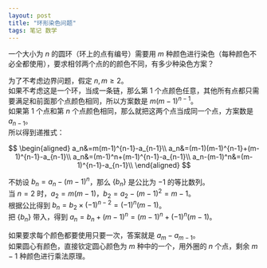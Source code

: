 ```yaml
---
layout: post
title: "环形染色问题"
tags: 笔记 数学
---
```


一个大小为 $n$ 的圆环（环上的点有编号）需要用 $m$ 种颜色进行染色（每种颜色不必全都使用），要求相邻两个点的的颜色不同，有多少种染色方案？

为了不考虑边界问题，假定 $n,m\ge2$。  
如果不考虑这是一个环，当成一条链，那么第 $1$ 个点颜色任意，其他所有点都只需要满足和前面那个点颜色相同，所以方案数是 $m(m-1)^{n-1}$。  
如果第 $1$ 个点和第 $n$ 个点颜色相同，那么就把这两个点当成同一个点，方案数是 $a_{n-1}$。  
所以得到递推式：

$$
\begin{aligned}
a_n&=m(m-1)^{n-1}-a_{n-1}\\
a_n&=(m-1)(m-1)^{n-1}+(m-1)^{n-1}-a_{n-1}\\
a_n&=(m-1)^n+(m-1)^{n-1}-a_{n-1}\\
a_n-(m-1)^n&=(m-1)^{n-1}-a_{n-1}\\
\end{aligned}
$$

不妨设 $b_n=a_n-(m-1)^n$，那么 $\{b_n\}$ 是公比为 $-1$ 的等比数列。  
当 $n=2$ 时，$a_2=m(m-1)$，$b_2=a_2-(m-1)^2=m-1$。  
根据公比得到 $b_n=b_2\times(-1)^{n-2}=(-1)^n(m-1)$。  
把 $\{b_n\}$ 带入，得到 $a_n=b_n+(m-1)^n=(m-1)^n+(-1)^n(m-1)$。

如果要求每个颜色都要使用只要一次，答案就是 $a_m-a_{m-1}$。  
如果圆心有颜色，直接钦定圆心颜色为 $m$ 种中的一个，用外圈的 $n$ 个点，剩余 $m-1$ 种颜色进行乘法原理。